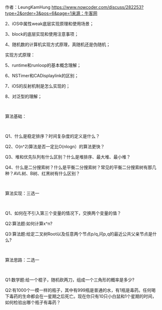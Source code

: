 作者：LeungKamHung
https://www.nowcoder.com/discuss/282253?type=2&order=3&pos=6&page=1来源：牛客网

  2、iOS中属性weak底层实现原理和使用场景；  

  3、block的底层实现和使用注意事项；  

  4、随机数的计算机实现方式原理，真随机还是伪随机；  

  实现方式原理：  

  5、runtime和runloop的基本概念理解；  

  6、NSTimer和CADisplaylink的区别；  

  7、iOS的反射机制是怎么实现的；  

  8、对泛型的理解；  

​    

  算法基础：  

​    

  Q1、什么是稳定排序？时间复杂度的定义是什么？  

  Q2、O(n^2)算法是否一定比O(nlogn）的算法更快？  

  Q3、堆和优先队列有什么区别？什么是堆排序、最大堆、最小堆？  

  Q4、什么是二分搜索树？什么是平衡二分搜索树？常见的平衡二分搜索树有那几种？AVL树、B树、红黑树有什么区别？  

​    

  算法实现：三选一  

​    

  Q1、如何在不引入第三个变量的情况下，交换两个变量的值？  

  Q2:算法题:如何计算x^n?   

  Q3:算法题:给定二叉树Root以及任意两个节点p/q,问p,q的最近公共父亲节点是什么?   

​    

  算法思路：二选一  

​    

  Q1:数学题:给一个棍子，随机砍两刀，组成一个三角形的概率是多少?   

  Q2:有1000个一模一样的瓶子，其中有999瓶是普通的水，有1瓶是毒药。任何喝下毒药的生命都会在一星期之后死亡。现在你只有10只小白鼠和1个星期的时间，如何检验出哪个瓶子有毒药？